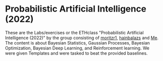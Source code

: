 # Probabilistic Artificial Intelligence (2022)
These are the Labs/exercises or the ETHclass "Probabilistic Artificial Intelligence (2022)" by the group consisting of [moritzr1](https://github.com/moritzr1), [hainbalazs](https://github.com/hainbalazs) and [Me](https://github.com/Thahit).
The content is about Bayesian Statistics, Gaussian Processes, Bayesian Optimization, Bayesian Deep Learning, and Reinforcement learning.
We were given Templates and were tasked to beat the provided baselines.
